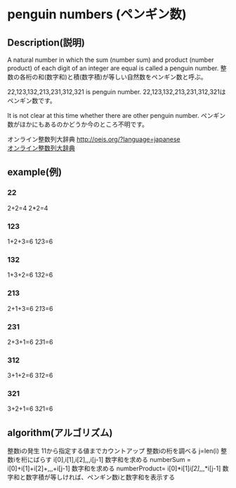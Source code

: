 # penguin numbers (ペンギン数)

## Description(説明)


A natural number in which the sum (number sum) and product (number product) of each digit of an integer are equal is called a penguin number.
整数の各桁の和(数字和)と積(数字積)が等しい自然数をペンギン数と呼ぶ。

22,123,132,213,231,312,321 is penguin number.
22,123,132,213,231,312,321はペンギン数です。

It is not clear at this time whether there are other penguin number.
ペンギン数がほかにもあるのかどうか今のところ不明です。

オンライン整数列大辞典 http://oeis.org/?language=japanese  
[オンライン整数列大辞典](http://oeis.org/?language=japanese)  

## example(例)
### 22  
 2+2=4 2*2=4  

### 123  
  1+2+3=6 1*2*3=6  

### 132  
  1+3+2=6 1*3*2=6  

### 213  
  2+1+3=6 2*1*3=6  

### 231  
  2+3+1=6 2*3*1=6  

### 312  
  3+1+2=6 3*1*2=6  

### 321  
  3+2+1=6 3*2*1=6  


## algorithm(アルゴリズム)
  整数iの発生 11から指定する値までカウントアップ
  整数iの桁を調べる j=len(i)
  整数iを桁にばらす i[0],i[1],i[2],,,i[j-1]
  数字和を求める numberSum = i[0]+i[1]+i[2]+,,,+i[j-1]
  数字和を求める numberProduct= i[0]*i[1]*i[2]*,,,*i[j-1]
  数字和と数字積が等しければ、ペンギン数iと数字和を表示する
